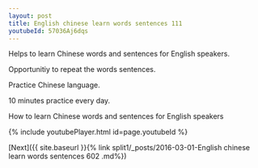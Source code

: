 ```yaml
---
layout: post
title: English chinese learn words sentences 111 
youtubeId: 57036Aj6dqs
---
```

 
 
Helps to learn Chinese words and sentences for English speakers.

Opportunitiy to repeat the words sentences. 

Practice Chinese language. 
 
10 minutes practice every day. 
 
How to learn Chinese words and sentences for English speakers 
 
{% include youtubePlayer.html id=page.youtubeId %}
 
 
[Next]({{ site.baseurl }}{% link  split1/_posts/2016-03-01-English chinese learn words sentences 602 .md%})
 
